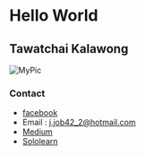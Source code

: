 # Hello World
## Tawatchai Kalawong
![MyPic](https://gitlab.com/uploads/-/system/user/avatar/6669974/avatar.png?width=400)

### Contact  
 - [facebook](https://www.facebook.com/profile.php?id=100003103398989)
 - Email : j.job42_2@hotmail.com
 - [Medium](https://medium.com/@tawatchaikalawong)
 - [Sololearn](https://www.sololearn.com/Profile/10566150)
